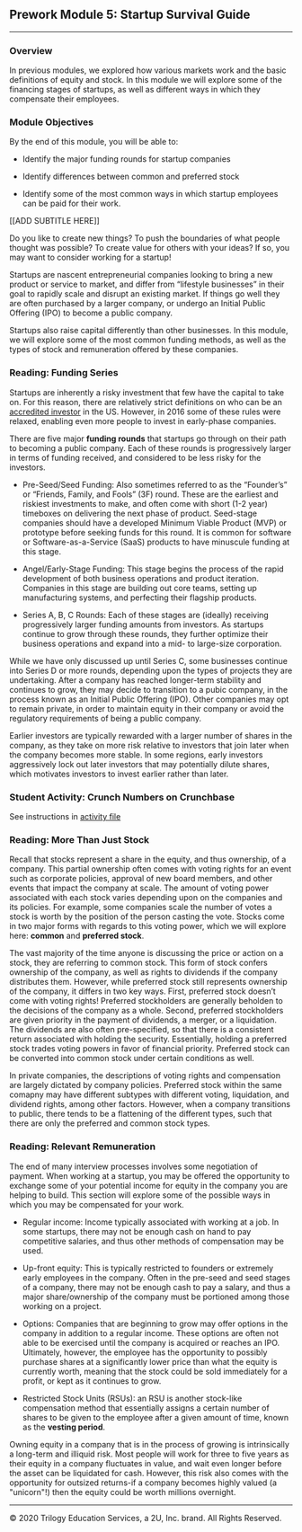 ## Prework Module 5: Startup Survival Guide

---

### Overview

In previous modules, we explored how various markets work and the basic definitions of equity and stock. In this module we will explore some of the financing stages of startups, as well as different ways in which they compensate their employees.

### Module Objectives

By the end of this module, you will be able to:

* Identify the major funding rounds for startup companies

* Identify differences between common and preferred stock

* Identify some of the most common ways in which startup employees can be paid for their work.

[[ADD SUBTITLE HERE]]

Do you like to create new things? To push the boundaries of what people thought was possible? To create value for others with your ideas? If so, you may want to consider working for a startup!

Startups are nascent entrepreneurial companies looking to bring a new product or service to market, and differ from “lifestyle businesses” in their goal to rapidly scale and disrupt an existing market. If things go well they are often purchased by a larger company, or undergo an Initial Public Offering (IPO) to become a public company.

Startups also raise capital differently than other businesses. In this module, we will explore some of the most common funding methods, as well as the types of stock and remuneration offered by these companies.

### Reading: Funding Series

Startups are inherently a risky investment that few have the capital to take on. For this reason, there are relatively strict definitions on who can be an [accredited investor](https://www.investopedia.com/terms/a/accreditedinvestor.asp) in the US. However, in 2016 some of these rules were relaxed, enabling even more people to invest in early-phase companies.

There are five major **funding rounds** that startups go through on their path to becoming a public company. Each of these rounds is progressively larger in terms of funding received, and considered to be less risky for the investors.

* Pre-Seed/Seed Funding: Also sometimes referred to as the “Founder’s” or “Friends, Family, and Fools” (3F) round. These are the earliest and riskiest investments to make, and often come with short (1-2 year) timeboxes on delivering the next phase of product. Seed-stage companies should have a developed Minimum Viable Product (MVP) or prototype before seeking funds for this round. It is common for software or Software-as-a-Service (SaaS) products to have minuscule funding at this stage.

* Angel/Early-Stage Funding: This stage begins the process of the rapid development of both business operations and product iteration. Companies in this stage are building out core teams, setting up manufacturing systems, and perfecting their flagship products.

* Series A, B, C Rounds: Each of these stages are (ideally) receiving progressively larger funding amounts from investors. As startups continue to grow through these rounds, they further optimize their business operations and expand into a mid- to large-size corporation.

While we have only discussed up until Series C, some businesses continue into Series D or more rounds, depending upon the types of projects they are undertaking. After a company has reached longer-term stability and continues to grow, they may decide to transition to a pubic company, in the process known as an Initial Public Offering (IPO). Other companies may opt to remain private, in order to maintain equity in their company or avoid the regulatory requirements of being a public company.

Earlier investors are typically rewarded with a larger number of shares in the company, as they take on more risk relative to investors that join later when the company becomes more stable. In some regions, early investors aggressively lock out later investors that may potentially dilute shares, which motivates investors to invest earlier rather than later. 

### Student Activity: Crunch Numbers on Crunchbase

See instructions in [activity file](Activities/01-Stu_Crunching_Crunchbase/README.md)

### Reading: More Than Just Stock

Recall that stocks represent a share in the equity, and thus ownership, of a company. This partial ownership often comes with voting rights for an event such as corporate policies, approval of new board members, and other events that impact the company at scale. The amount of voting power associated with each stock varies depending upon on the companies and its policies. For example, some companies scale the number of votes a stock is worth by the position of the person casting the vote. Stocks come in two major forms with regards to this voting power, which we will explore here: **common** and **preferred stock**.

The vast majority of the time anyone is discussing the price or action on a stock, they are referring to common stock. This form of stock confers ownership of the company, as well as rights to dividends if the company distributes them. However, while preferred stock still represents ownership of the company, it differs in two key ways. First, preferred stock doesn’t come with voting rights! Preferred stockholders are generally beholden to the decisions of the company as a whole. Second, preferred stockholders are given priority in the payment of dividends, a merger, or a liquidation. The dividends are also often pre-specified, so that there is a consistent return associated with holding the security. Essentially, holding a preferred stock trades voting powers in favor of financial priority. Preferred stock can be converted into common stock under certain conditions as well.

In private companies, the descriptions of voting rights and compensation are largely dictated by company policies. Preferred stock within the same comapny may have different subtypes with different voting, liquidation, and dividend rights, among other factors. However, when a company transitions to public, there tends to be a flattening of the different types, such that there are only the preferred and common stock types.

### Reading: Relevant Remuneration

The end of many interview processes involves some negotiation of payment. When working at a startup, you may be offered the opportunity to exchange some of your potential income for equity in the company you are helping to build. This section will explore some of the possible ways in which you may be compensated for your work.

* Regular income: Income typically associated with working at a job. In some startups, there may not be enough cash on hand to pay competitive salaries, and thus other methods of compensation may be used.

* Up-front equity: This is typically restricted to founders or extremely early employees in the company. Often in the pre-seed and seed stages of a company, there may not be enough cash to pay a salary, and thus a major share/ownership of the company must be portioned among those working on a project.

* Options: Companies that are beginning to grow may offer options in the company in addition to a regular income. These options are often not able to be exercised until the company is acquired or reaches an IPO. Ultimately, however, the employee has the opportunity to possibly purchase shares at a significantly lower price than what the equity is currently worth, meaning that the stock could be sold immediately for a profit, or kept as it continues to grow.

* Restricted Stock Units (RSUs): an RSU is another stock-like compensation method that essentially assigns a certain number of shares to be given to the employee after a given amount of time, known as the **vesting period**.

Owning equity in a company that is in the process of growing is intrinsically a long-term and illiquid risk. Most people will work for three to five years as their equity in a company fluctuates in value, and wait even longer before the asset can be liquidated for cash. However, this risk also comes with the opportunity for outsized returns-if a company becomes highly valued (a "unicorn"!) then the equity could be worth millions overnight.

---

© 2020 Trilogy Education Services, a 2U, Inc. brand. All Rights Reserved.
